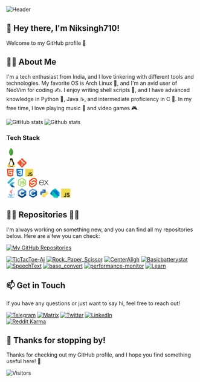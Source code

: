 ![Header](https://raw.githubusercontent.com/niksingh710/niksingh710/main/banner.png "Header")

## 👋 Hey there, I'm Niksingh710!

Welcome to my GitHub profile 🎉

## 👨‍💻 About Me

I'm a tech enthusiast from India, and I love tinkering with different tools and technologies. My favorite OS is Arch Linux 🐧, and I'm an avid user of NeoVim for coding ✍️. I enjoy writing shell scripts 🐚, and I have advanced knowledge in Python 🐍, Java ☕, and intermediate proficiency in C 🤖. In my free time, I love playing music 🎸 and video games 🎮.

![GitHub stats](https://github-readme-stats.vercel.app/api?username=niksingh710&show_icons=true&theme=dark)
![Github stats](https://github-readme-stats.vercel.app/api/top-langs/?username=niksingh710&show_icons=true&layout=compact&langs_count=16&theme=dark)

### Tech Stack
<img height="25" src="https://raw.githubusercontent.com/devicons/devicon/master/icons/mongodb/mongodb-original.svg" style="display:inline-block;" alt="MongoDB">
<br>
<img height="25" src="https://raw.githubusercontent.com/devicons/devicon/master/icons/linux/linux-original.svg" style="display:inline-block;" alt="Linux">
<img height="25" src="https://raw.githubusercontent.com/devicons/devicon/master/icons/git/git-original.svg" style="display:inline-block;" alt="Git">
<!-- <img height="25" src="https://raw.githubusercontent.com/devicons/devicon/master/icons/neovim/neovim-original.svg" style="display:inline-block;" alt="Neovim"> -->
<!-- <img height="25" src="https://raw.githubusercontent.com/devicons/devicon/master/icons/terminal/terminal-original.svg" style="display:inline-block;" alt="Terminal"> -->
<br>
<img src="https://raw.githubusercontent.com/devicons/devicon/master/icons/html5/html5-original.svg" style="display:inline-block;" alt="HTML5" width="21px" height="21px">
<img src="https://raw.githubusercontent.com/devicons/devicon/master/icons/css3/css3-original.svg" style="display:inline-block;" alt="CSS3" width="21px" height="21px">
<img src="https://raw.githubusercontent.com/devicons/devicon/master/icons/javascript/javascript-original.svg" style="display:inline-block;" alt="JavaScript" width="21px" height="21px">
<br>
<img height="25" src="https://raw.githubusercontent.com/devicons/devicon/master/icons/flutter/flutter-original.svg" style="display:inline-block;" alt="Flutter">
<img height="25" src="https://raw.githubusercontent.com/devicons/devicon/master/icons/nodejs/nodejs-original.svg" style="display:inline-block;" alt="Node.js">
<img height="25" src="https://raw.githubusercontent.com/devicons/devicon/master/icons/svelte/svelte-original.svg" style="display:inline-block;" alt="Svelte.js" >
<img height="25" src="https://raw.githubusercontent.com/devicons/devicon/master/icons/express/express-original.svg" style="display:inline-block;" alt="Express.js">
<br>
<img height="25" src="https://raw.githubusercontent.com/devicons/devicon/master/icons/java/java-original.svg" style="display:inline-block;" alt="Java">
<img height="25" src="https://raw.githubusercontent.com/devicons/devicon/master/icons/cplusplus/cplusplus-original.svg" style="display:inline-block;" alt="C++">
<img height="25" src="https://raw.githubusercontent.com/devicons/devicon/master/icons/c/c-original.svg" style="display:inline-block;" alt="C">
<img height="25" src="https://raw.githubusercontent.com/devicons/devicon/master/icons/python/python-original.svg" style="display:inline-block;" alt="Python">
<img height="25" src="https://raw.githubusercontent.com/devicons/devicon/master/icons/dart/dart-original.svg" style="display:inline-block;" alt="Dart">
<img height="25" src="https://raw.githubusercontent.com/devicons/devicon/master/icons/javascript/javascript-original.svg" style="display:inline-block;" alt="JavaScript">


## 👨‍💻 Repositories 👨‍💻

I'm always working on something new, and you can find all my repositories below. Here are a few you can check:

[![My GitHub Repositories](https://img.shields.io/badge/My%20GitHub%20Repositories-See%20them%20all-black?style=for-the-badge&logo=github)](https://github.com/niksingh710?tab=repositories)

[![TicTacToe-Ai](https://github-readme-stats.vercel.app/api/pin/?username=niksingh710&repo=TicTacToe-Ai&theme=dark&border_color=#fff&border_radius=10)](https://github.com/niksingh710/TicTacToe-Ai)
[![Rock_Paper_Scissor](https://github-readme-stats.vercel.app/api/pin/?username=niksingh710&repo=Rock_Paper_Scissor&theme=dark&border_color=#fff&border_radius=10)](https://github.com/niksingh710/Rock_Paper_Scissor)
[![CenterAligh](https://github-readme-stats.vercel.app/api/pin/?username=niksingh710&repo=center-align&theme=dark&border_color=#fff&border_radius=10)](https://github.com/niksingh710/center-align)
[![Basicbatterystat](https://github-readme-stats.vercel.app/api/pin/?username=niksingh710&repo=basic-battery-stat&theme=dark&border_color=#fff&border_radius=10)](https://github.com/niksingh710/basic-battery-stat) 
[![SpeechText](https://github-readme-stats.vercel.app/api/pin/?username=niksingh710&repo=SpeechText&theme=dark&border_color=#fff&border_radius=10)](https://github.com/niksingh710/SpeechText) 
[![base_convert](https://github-readme-stats.vercel.app/api/pin/?username=niksingh710&repo=base_convert&theme=dark&border_color=#fff&border_radius=10)](https://github.com/niksingh710/base_convert) 
[![performance-monitor](https://github-readme-stats.vercel.app/api/pin/?username=niksingh710&repo=performance-monitor&theme=dark&border_color=#fff&border_radius=10)](https://github.com/niksingh710/performance-monitor)
[![Learn](https://github-readme-stats.vercel.app/api/pin/?username=niksingh710&repo=Learn&theme=dark&border_color=#fff&border_radius=10)](https://github.com/niksingh710/Learn)


## 📫 Get in Touch

If you have any questions or just want to say hi, feel free to reach out! 

[![Telegram](https://img.shields.io/badge/-Telegram-blue?style=flat-square&logo=telegram&logoColor=white&link=https://t.me/niksingh710/)](https://t.me/niksingh710/)
[![Matrix](https://img.shields.io/badge/-Matrix-black?style=flat-square&logo=matrix&logoColor=white&link=https://matrix.to/#/@niksingh710:matrix.org)](https://matrix.to/#/@niksingh710:matrix.org)
[![Twitter](https://img.shields.io/badge/-Twitter-blue?style=flat-square&logo=twitter&logoColor=white&link=https://twitter.com/niksingh710/)](https://twitter.com/niksingh710/)
[![LinkedIn](https://img.shields.io/badge/-LinkedIn-blue?style=flat-square&logo=linkedin&logoColor=white&link=https://www.linkedin.com/in/niksingh710/)](https://www.linkedin.com/in/niksingh710/)
<br>
[![Reddit Karma](https://img.shields.io/reddit/user-karma/combined/niksingh710?label=karma&logo=reddit)](https://reddit.com/u/niksingh710)

## 🎉 Thanks for stopping by!

Thanks for checking out my GitHub profile, and I hope you find something useful here! 🙌
<br>

![Visitors](https://visitor-badge.glitch.me/badge?page_id=niksingh710.niksingh710&label=Total%20Visitors&style=flat-square&color=red)
